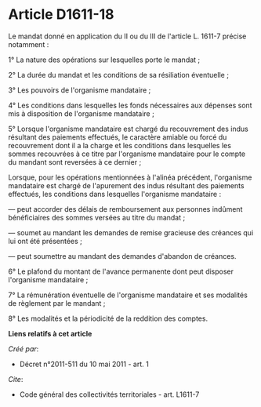 # Article D1611-18

Le mandat donné en application du II ou du III de l'article L. 1611-7 précise notamment : 

1° La nature des opérations sur lesquelles porte le mandat ; 

2° La durée du mandat et les conditions de sa résiliation éventuelle ; 

3° Les pouvoirs de l'organisme mandataire ; 

4° Les conditions dans lesquelles les fonds nécessaires aux dépenses sont mis à disposition de l'organisme mandataire ; 

5° Lorsque l'organisme mandataire est chargé du recouvrement des indus résultant des paiements effectués, le caractère
amiable ou forcé du recouvrement dont il a la charge et les conditions dans lesquelles les sommes recouvrées à ce titre par
l'organisme mandataire pour le compte du mandant sont reversées à ce dernier ; 

Lorsque, pour les opérations mentionnées à l'alinéa précédent, l'organisme mandataire est chargé de l'apurement des indus
résultant des paiements effectués, les conditions dans lesquelles l'organisme mandataire : 

― peut accorder des délais de remboursement aux personnes indûment bénéficiaires des sommes versées au titre du mandat ; 

― soumet au mandant les demandes de remise gracieuse des créances qui lui ont été présentées ; 

― peut soumettre au mandant des demandes d'abandon de créances. 

6° Le plafond du montant de l'avance permanente dont peut disposer l'organisme mandataire ; 

7° La rémunération éventuelle de l'organisme mandataire et ses modalités de règlement par le mandant ; 

8° Les modalités et la périodicité de la reddition des comptes.

**Liens relatifs à cet article**

_Créé par_:

  - Décret n°2011-511 du 10 mai 2011 - art. 1

_Cite_:

  - Code général des collectivités territoriales - art. L1611-7
